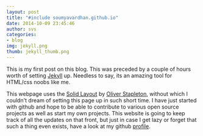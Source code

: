 ```yaml
---
layout: post
title: "#include soumyavardhan.github.io"
date: 2014-10-09 23:45:46
author: svs
categories:
- blog
img: jekyll.png
thumb: jekyll_thumb.png
---
```


This is my first post on this blog. This was preceded by a couple of hours worth of setting [Jekyll](http://jekyllrb.com/) up. Needless to say, its an amazing tool for HTML/css noobs like me. <!--more-->

This webpage uses the [Solid Layout](https://github.com/st4ple/solid-jekyll/) by [Oliver Stapleton](https://github.com/st4ple/), without which I couldn't dream of setting this page up in such short time. I have just started with github and hope to be able to contribute to various open source projects as well as start my own projects. This website is going to keep track of all the updates on that front, but just in case I get lazy or forget that such a thing even exists, have a look at my github [profile](http://github.com/soumyavardhan).

[hampden]: https://github.com/jekyll/jekyll

